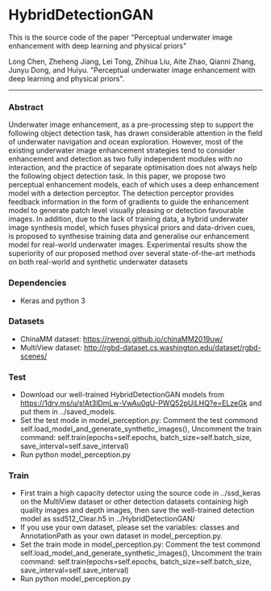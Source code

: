 # HybridDetectionGAN
This is the source code of the paper "Perceptual underwater image enhancement with deep learning and physical priors"

Long Chen, Zheheng Jiang, Lei Tong, Zhihua Liu, Aite Zhao, Qianni Zhang, Junyu Dong, and Huiyu. "Perceptual underwater image enhancement with deep learning and physical priors".

---
### Abstract
Underwater image enhancement, as a pre-processing step to support the following object detection task, has drawn considerable attention in the field of underwater navigation and ocean exploration. However, most of the existing underwater image enhancement strategies tend to consider enhancement and detection as two fully independent modules with no interaction, and the practice of separate optimisation does not always help the following object detection task. In this paper, we propose two perceptual enhancement models, each of which uses a deep enhancement model with a detection perceptor. The detection perceptor provides feedback information in the form of gradients to guide the enhancement model to generate patch level visually pleasing or detection favourable images. In addition, due to the lack of training data, a hybrid underwater image synthesis model, which fuses physical priors and data-driven cues, is proposed to synthesise training data and generalise our enhancement model for real-world underwater images. Experimental results show the superiority of our proposed method over several state-of-the-art methods on both real-world and synthetic underwater datasets

### Dependencies
* Keras and python 3

### Datasets
* ChinaMM dataset: https://rwenqi.github.io/chinaMM2019uw/
* MultiView dataset: http://rgbd-dataset.cs.washington.edu/dataset/rgbd-scenes/

### Test 
* Download our well-trained HybridDetectionGAN models from https://1drv.ms/u/s!At3lDmLw-VwAu0qU-PWQ52pUiLHQ?e=ELzeGk and put them in ../saved_models.
* Set the test mode in model_perception.py:
Comment the test commond self.load_model_and_generate_synthetic_images(),
Uncomment the train command: self.train(epochs=self.epochs, batch_size=self.batch_size, save_interval=self.save_interval)
* Run python model_perception.py
### Train 
* First train a high capacity detector using the source code in ../ssd_keras on the MultiView dataset or other detection datasets containing high quality images and depth images, then save the well-trained detection model as ssd512_Clear.h5 in ../HybridDetectionGAN/
* If you use your own dataset, please set the variables: classes and AnnotationPath as your own dataset in model_perception.py.
* Set the train mode in model_perception.py:
Comment the test commond self.load_model_and_generate_synthetic_images(),
Uncomment the train command: self.train(epochs=self.epochs, batch_size=self.batch_size, save_interval=self.save_interval)
* Run python model_perception.py

